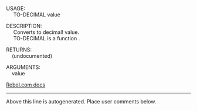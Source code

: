 USAGE:  
&nbsp;&nbsp;&nbsp;&nbsp;&nbsp;TO-DECIMAL&nbsp;value&nbsp;  
  
DESCRIPTION:  
&nbsp;&nbsp;&nbsp;&nbsp;&nbsp;Converts&nbsp;to&nbsp;decimal!&nbsp;value.  
&nbsp;&nbsp;&nbsp;&nbsp;&nbsp;TO-DECIMAL&nbsp;is&nbsp;a&nbsp;function&nbsp;.  
  
RETURNS:  
&nbsp;&nbsp;&nbsp;&nbsp;(undocumented)  
  
ARGUMENTS:  
&nbsp;&nbsp;&nbsp;&nbsp;value  

[Rebol.com docs](http://www.rebol.com/r3/docs/functions/to-decimal.html)
___
Above this line is autogenerated. Place user comments below.